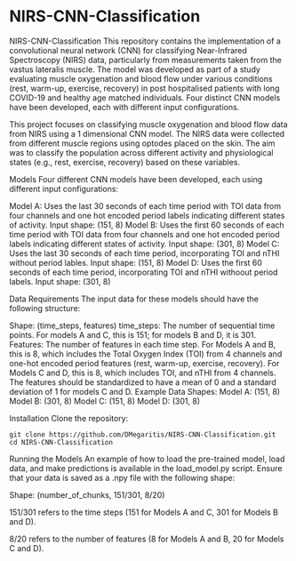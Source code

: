 # NIRS-CNN-Classification
NIRS-CNN-Classification
This repository contains the implementation of a convolutional neural network (CNN) for classifying Near-Infrared Spectroscopy (NIRS) data, particularly from measurements taken from the vastus lateralis muscle. The model was developed as part of a study evaluating muscle oxygenation and blood flow under various conditions (rest, warm-up, exercise, recovery) in post hospitalised patients with long COVID-19 and healthy age matched individuals. Four distinct CNN models have been developed, each with different input configurations.

This project focuses on classifying muscle oxygenation and blood flow data from NIRS using a 1 dimensional CNN model. The NIRS data were collected from different muscle regions using optodes placed on the skin. The aim was to classify the population across different activity and physiological states (e.g., rest, exercise, recovery) based on these variables.

Models
Four different CNN models have been developed, each using different input configurations:

Model A: Uses the last 30 seconds of each time period with TOI data from four channels and one hot encoded period labels indicating different states of activity. Input shape: (151, 8)
Model B: Uses the first 60 seconds of each time period with TOI data from four channels and one hot encoded period labels indicating different states of activity. Input shape: (301, 8)
Model C: Uses the last 30 seconds of each time period, incorporating TOI and nTHI without period lables. Input shape: (151, 8)
Model D: Uses the first 60 seconds of each time period, incorporating TOI and nTHI withoout period labels. Input shape: (301, 8)

Data Requirements
The input data for these models should have the following structure:

Shape: (time_steps, features)
time_steps: The number of sequential time points. For models A and C, this is 151; for models B and D, it is 301.
Features: The number of features in each time step. For Models A and B, this is 8, which includes the Total Oxygen Index (TOI) from 4 channels and one-hot encoded period features (rest, warm-up, exercise, recovery). For Models C and D, this is 8, which includes TOI, and nTHI from 4 channels. The features should be standardized to have a mean of 0 and a standard deviation of 1 for models C and D.
Example Data Shapes:
Model A: (151, 8)
Model B: (301, 8)
Model C: (151, 8)
Model D: (301, 8)

Installation
Clone the repository:

```
git clone https://github.com/DMegaritis/NIRS-CNN-Classification.git
cd NIRS-CNN-Classification
```

Running the Models 
An example of how to load the pre-trained model, load data, and make predictions is available in the load_model.py script. Ensure that your data is saved as a .npy file with the following shape:

Shape: (number_of_chunks, 151/301, 8/20)

151/301 refers to the time steps (151 for Models A and C, 301 for Models B and D).

8/20 refers to the number of features (8 for Models A and B, 20 for Models C and D).
